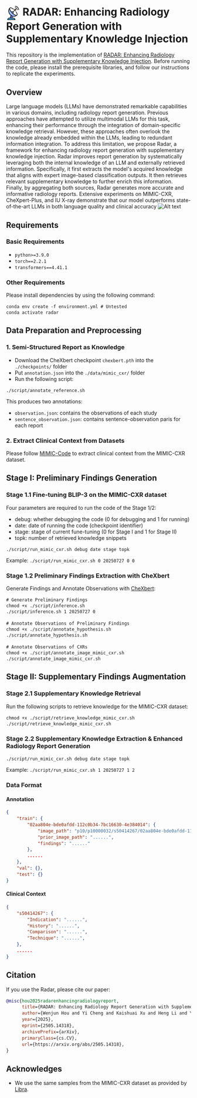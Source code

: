 # <img src="figure/radar.png?raw=true" alt="Alt" height="38" style="vertical-align:middle;"> <span style="font-variant:small-caps;">RADAR</span>: Enhancing Radiology Report Generation with Supplementary Knowledge Injection

This repository is the implementation of [RADAR: Enhancing Radiology Report Generation with Supplementary Knowledge Injection](https://arxiv.org/abs/2505.14318). Before running the code, please install the prerequisite libraries, and follow our instructions to replicate the experiments.

## Overview

Large language models (LLMs) have demonstrated remarkable capabilities in various domains, including radiology report generation. Previous approaches have attempted to utilize multimodal LLMs for this task, enhancing their performance through the integration of domain-specific knowledge retrieval. However, these approaches often overlook the knowledge already embedded within the LLMs, leading to redundant information integration. To address this limitation, we propose Radar, a framework for enhancing radiology report generation with supplementary knowledge injection. Radar improves report generation by systematically leveraging both the internal knowledge of an LLM and externally retrieved information. Specifically, it first extracts the model's acquired knowledge that aligns with expert image-based classification outputs. It then retrieves relevant supplementary knowledge to further enrich this information. Finally, by aggregating both sources, Radar generates more accurate and informative radiology reports. Extensive experiments on MIMIC-CXR, CheXpert-Plus, and IU X-ray demonstrate that our model outperforms state-of-the-art LLMs in both language quality and clinical accuracy
![Alt text](figure/framework.png?raw=true "Title")

## Requirements

### Basic Requirements

- `python>=3.9.0`
- `torch==2.2.1`
- `transformers==4.41.1`

### Other Requirements

Please install dependencies by using the following command:

```
conda env create -f environment.yml # Untested
conda activate radar
```

## Data Preparation and Preprocessing

### 1. Semi-Structured Report as Knowledge

- Download the CheXbert checkpoint `chexbert.pth` into the `./checkpoints/` folder
- Put `annotation.json` into the `./data/mimic_cxr/` folder
- Run the following script:

```
./script/annotate_reference.sh
```

This produces two annotations:

- `observation.json`: contains the observations of each study
- `sentence_observation.json`: contains sentence-observation paris for each report

### 2. Extract Clinical Context from Datasets

Please follow [MIMIC-Code](https://github.com/MIT-LCP/mimic-code/tree/main/mimic-iv-cxr) to extract clinical context from the MIMIC-CXR dataset.

## Stage I: Preliminary Findings Generation

### Stage 1.1 Fine-tuning BLIP-3 on the MIMIC-CXR dataset

Four parameters are required to run the code of the Stage 1/2:

- debug: whether debugging the code (0 for debugging and 1 for running)
- date: date of running the code (checkpoint identifier)
- stage: stage of current fune-tuning (0 for Stage I and 1 for Stage II)
- topk: number of retrieved knowledge snippets

```
./script/run_mimic_cxr.sh debug date stage topk
```

Example: `./script/run_mimic_cxr.sh 0 20250727 0 0`

### Stage 1.2 Preliminary Findings Extraction with CheXbert

Generate Findings and Annotate Observations with [CheXbert](https://github.com/stanfordmlgroup/CheXbert):

```
# Generate Preliminary Findings
chmod +x ./script/inference.sh
./script/inference.sh 1 20250727 0

# Annotate Observations of Preliminary Findings
chmod +x ./script/annotate_hypothesis.sh
./script/annotate_hypothesis.sh

# Annotate Observations of CXRs
chmod +x ./script/annotate_image_mimic_cxr.sh
./script/annotate_image_mimic_cxr.sh
```

## Stage II: Supplementary Findings Augmentation

### Stage 2.1 Supplementary Knowledge Retrieval

Run the following scripts to retrieve knowledge for the MIMIC-CXR dataset:

```
chmod +x ./script/retrieve_knowledge_mimic_cxr.sh
./script/retrieve_knowledge_mimic_cxr.sh
```

### Stage 2.2 Supplementary Knowledge Extraction & Enhanced Radiology Report Generation

```
./script/run_mimic_cxr.sh debug date stage topk
```

Example: `./script/run_mimic_cxr.sh 1 20250727 1 2`

### Data Format

#### Annotation

```json
{
    "train": {
        "02aa804e-bde0afdd-112c0b34-7bc16630-4e384014": {
            "image_path": "p10/p10000032/s50414267/02aa804e-bde0afdd-112c0b34-7bc16630-4e384014.jpg",
            "prior_image_path": "......",
            "findings": "......"
        },
        ......
    },
    "val": {},
    "test": {}
}
```

#### Clinical Context

```json
{
    "s50414267": {
        "Indication": "......",
        "History": "......",
        "Comparison": "......",
        "Technique": "......",
    },
    ......
}
```

## Citation

If you use the Radar, please cite our paper:

```bibtex
@misc{hou2025radarenhancingradiologyreport,
      title={RADAR: Enhancing Radiology Report Generation with Supplementary Knowledge Injection},
      author={Wenjun Hou and Yi Cheng and Kaishuai Xu and Heng Li and Yan Hu and Wenjie Li and Jiang Liu},
      year={2025},
      eprint={2505.14318},
      archivePrefix={arXiv},
      primaryClass={cs.CV},
      url={https://arxiv.org/abs/2505.14318},
}
```

## Acknowledges

- We use the same samples from the MIMIC-CXR dataset as provided by [Libra](https://github.com/X-iZhang/Libra).
